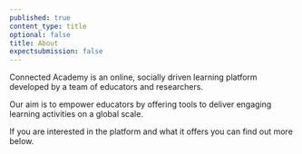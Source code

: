 ```yaml
---
published: true
content_type: title
optional: false
title: About
expectsubmission: false
---
```


Connected Academy is an online, socially driven learning platform developed by a team of educators and researchers.

Our aim is to empower educators by offering tools to deliver engaging learning activities on a global scale.

If you are interested in the platform and what it offers you can find out more below.